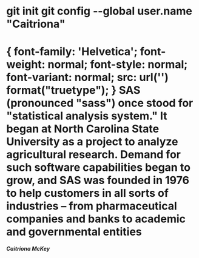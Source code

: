 
git init
git config --global user.name "Caitriona"
============
{
  font-family: 'Helvetica';
  font-weight: normal;
  font-style: normal;
  font-variant: normal;
  src: url('<?php echo $fontfile; ?>') format("truetype");
}
SAS (pronounced "sass") once stood for "statistical analysis system." It began at North Carolina State University as a project to analyze agricultural research. Demand for such software capabilities began to grow, and SAS was founded in 1976 to help customers in all sorts of industries – from pharmaceutical companies and banks to academic and governmental entities
===================
***Caitriona McKey***
